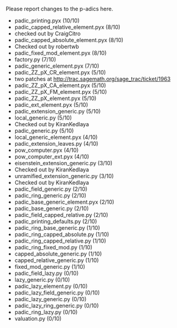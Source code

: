 Please report changes to the p-adics here.

 *   padic_printing.pyx (10/10)
 *   padic_capped_relative_element.pyx (8/10)
  * checked out by CraigCitro
 *   padic_capped_absolute_element.pyx (8/10)
  * Checked out by robertwb
 *   padic_fixed_mod_element.pyx (8/10)
 *   factory.py (7/10)
 *   padic_generic_element.pyx (7/10)
 *   padic_ZZ_pX_CR_element.pyx (5/10)
  * two patches at http://trac.sagemath.org/sage_trac/ticket/1963
 *   padic_ZZ_pX_CA_element.pyx (5/10)
 *   padic_ZZ_pX_FM_element.pyx (5/10)
 *   padic_ZZ_pX_element.pyx (5/10)
 *   padic_ext_element.pyx (5/10)
 *   padic_extension_generic.py (5/10)
 *   local_generic.py (5/10)
  *  Checked out by KiranKedlaya
 *   padic_generic.py (5/10)
 *   local_generic_element.pyx (4/10)
 *   padic_extension_leaves.py (4/10)
 *   pow_computer.pyx (4/10)
 *   pow_computer_ext.pyx (4/10)
 *   eisenstein_extension_generic.py (3/10)
   * Checked out by KiranKedlaya
 *   unramified_extension_generic.py (3/10)
   * Checked out by KiranKedlaya
 *   padic_field_generic.py (2/10)
 *   padic_ring_generic.py (2/10)
 *   padic_base_generic_element.pyx (2/10)
 *   padic_base_generic.py (2/10)
 *   padic_field_capped_relative.py (2/10)
 *   padic_printing_defaults.py (2/10)
 *   padic_ring_base_generic.py (1/10)
 *   padic_ring_capped_absolute.py (1/10)
 *   padic_ring_capped_relative.py (1/10)
 *   padic_ring_fixed_mod.py (1/10)
 *   capped_absolute_generic.py (1/10)
 *   capped_relative_generic.py (1/10)
 *   fixed_mod_generic.py (1/10)
 *   padic_field_lazy.py (0/10)
 *   lazy_generic.py (0/10)
 *   padic_lazy_element.py (0/10)
 *   padic_lazy_field_generic.py (0/10)
 *   padic_lazy_generic.py (0/10)
 *   padic_lazy_ring_generic.py (0/10)
 *   padic_ring_lazy.py (0/10)
 *   valuation.py (0/10)
